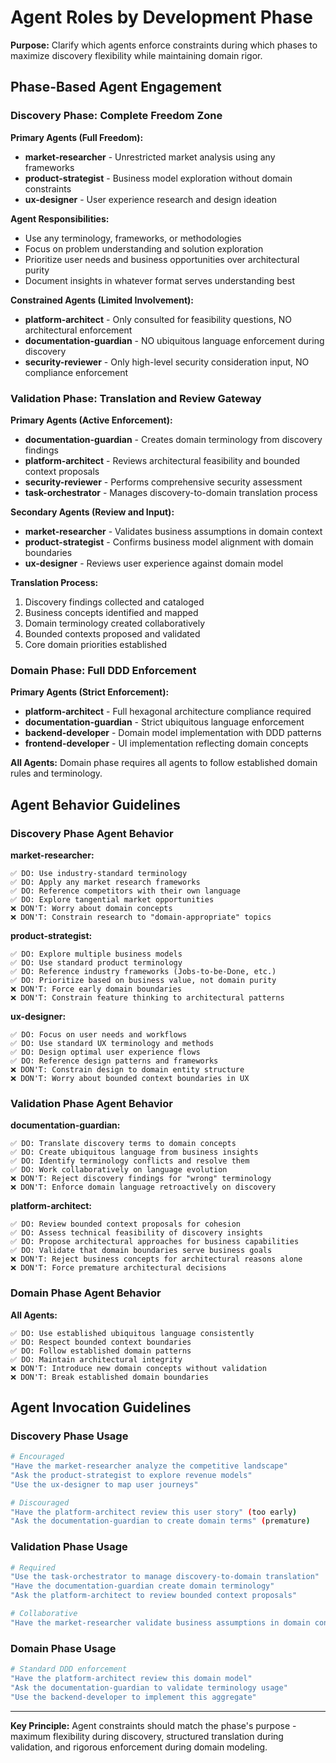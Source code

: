 # Agent Roles by Development Phase

**Purpose:** Clarify which agents enforce constraints during which phases to maximize discovery flexibility while maintaining domain rigor.

## Phase-Based Agent Engagement

### Discovery Phase: Complete Freedom Zone

**Primary Agents (Full Freedom):**
- **market-researcher** - Unrestricted market analysis using any frameworks
- **product-strategist** - Business model exploration without domain constraints  
- **ux-designer** - User experience research and design ideation

**Agent Responsibilities:**
- Use any terminology, frameworks, or methodologies
- Focus on problem understanding and solution exploration
- Prioritize user needs and business opportunities over architectural purity
- Document insights in whatever format serves understanding best

**Constrained Agents (Limited Involvement):**
- **platform-architect** - Only consulted for feasibility questions, NO architectural enforcement
- **documentation-guardian** - NO ubiquitous language enforcement during discovery
- **security-reviewer** - Only high-level security consideration input, NO compliance enforcement

### Validation Phase: Translation and Review Gateway

**Primary Agents (Active Enforcement):**
- **documentation-guardian** - Creates domain terminology from discovery findings
- **platform-architect** - Reviews architectural feasibility and bounded context proposals
- **security-reviewer** - Performs comprehensive security assessment
- **task-orchestrator** - Manages discovery-to-domain translation process

**Secondary Agents (Review and Input):**
- **market-researcher** - Validates business assumptions in domain context
- **product-strategist** - Confirms business model alignment with domain boundaries
- **ux-designer** - Reviews user experience against domain model

**Translation Process:**
1. Discovery findings collected and cataloged
2. Business concepts identified and mapped
3. Domain terminology created collaboratively
4. Bounded contexts proposed and validated
5. Core domain priorities established

### Domain Phase: Full DDD Enforcement

**Primary Agents (Strict Enforcement):**
- **platform-architect** - Full hexagonal architecture compliance required
- **documentation-guardian** - Strict ubiquitous language enforcement
- **backend-developer** - Domain model implementation with DDD patterns
- **frontend-developer** - UI implementation reflecting domain concepts

**All Agents:** Domain phase requires all agents to follow established domain rules and terminology.

## Agent Behavior Guidelines

### Discovery Phase Agent Behavior

**market-researcher:**
```
✅ DO: Use industry-standard terminology
✅ DO: Apply any market research frameworks
✅ DO: Reference competitors with their own language
✅ DO: Explore tangential market opportunities
❌ DON'T: Worry about domain concepts
❌ DON'T: Constrain research to "domain-appropriate" topics
```

**product-strategist:**
```
✅ DO: Explore multiple business models
✅ DO: Use standard product terminology
✅ DO: Reference industry frameworks (Jobs-to-be-Done, etc.)
✅ DO: Prioritize based on business value, not domain purity
❌ DON'T: Force early domain boundaries
❌ DON'T: Constrain feature thinking to architectural patterns
```

**ux-designer:**
```
✅ DO: Focus on user needs and workflows
✅ DO: Use standard UX terminology and methods
✅ DO: Design optimal user experience flows
✅ DO: Reference design patterns and frameworks
❌ DON'T: Constrain design to domain entity structure
❌ DON'T: Worry about bounded context boundaries in UX
```

### Validation Phase Agent Behavior

**documentation-guardian:**
```
✅ DO: Translate discovery terms to domain concepts
✅ DO: Create ubiquitous language from business insights
✅ DO: Identify terminology conflicts and resolve them
✅ DO: Work collaboratively on language evolution
❌ DON'T: Reject discovery findings for "wrong" terminology
❌ DON'T: Enforce domain language retroactively on discovery
```

**platform-architect:**
```
✅ DO: Review bounded context proposals for cohesion
✅ DO: Assess technical feasibility of discovery insights
✅ DO: Propose architectural approaches for business capabilities
✅ DO: Validate that domain boundaries serve business goals
❌ DON'T: Reject business concepts for architectural reasons alone
❌ DON'T: Force premature architectural decisions
```

### Domain Phase Agent Behavior

**All Agents:**
```
✅ DO: Use established ubiquitous language consistently
✅ DO: Respect bounded context boundaries
✅ DO: Follow established domain patterns
✅ DO: Maintain architectural integrity
❌ DON'T: Introduce new domain concepts without validation
❌ DON'T: Break established domain boundaries
```

## Agent Invocation Guidelines

### Discovery Phase Usage
```bash
# Encouraged
"Have the market-researcher analyze the competitive landscape"
"Ask the product-strategist to explore revenue models"  
"Use the ux-designer to map user journeys"

# Discouraged
"Have the platform-architect review this user story" (too early)
"Ask the documentation-guardian to create domain terms" (premature)
```

### Validation Phase Usage
```bash
# Required
"Use the task-orchestrator to manage discovery-to-domain translation"
"Have the documentation-guardian create domain terminology"
"Ask the platform-architect to review bounded context proposals"

# Collaborative
"Have the market-researcher validate business assumptions in domain context"
```

### Domain Phase Usage
```bash
# Standard DDD enforcement
"Have the platform-architect review this domain model"
"Ask the documentation-guardian to validate terminology usage"
"Use the backend-developer to implement this aggregate"
```

---

**Key Principle:** Agent constraints should match the phase's purpose - maximum flexibility during discovery, structured translation during validation, and rigorous enforcement during domain modeling.